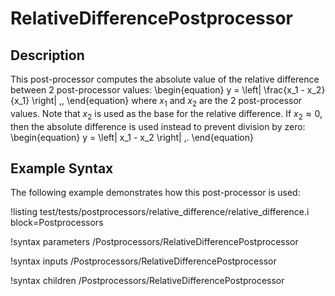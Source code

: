 # RelativeDifferencePostprocessor

## Description

This post-processor computes the absolute value of the relative difference
between 2 post-processor values:
\begin{equation}
  y = \left| \frac{x_1 - x_2}{x_1} \right| \,,
\end{equation}
where $x_1$ and $x_2$ are the 2 post-processor values. Note that $x_2$ is used
as the base for the relative difference. If $x_2 \approx 0$, then the absolute
difference is used instead to prevent division by zero:
\begin{equation}
  y = \left| x_1 - x_2 \right| \,.
\end{equation}

## Example Syntax

The following example demonstrates how this post-processor is used:

!listing test/tests/postprocessors/relative_difference/relative_difference.i
block=Postprocessors

!syntax parameters /Postprocessors/RelativeDifferencePostprocessor

!syntax inputs /Postprocessors/RelativeDifferencePostprocessor

!syntax children /Postprocessors/RelativeDifferencePostprocessor
